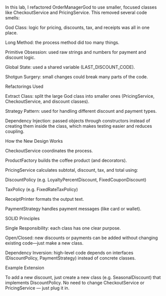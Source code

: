 In this lab, I refactored OrderManagerGod to use smaller, focused classes like CheckoutService and PricingService.
This removed several code smells:

God Class: logic for pricing, discounts, tax, and receipts was all in one place.

Long Method: the process method did too many things.

Primitive Obsession: used raw strings and numbers for payment and discount logic.

Global State: used a shared variable (LAST_DISCOUNT_CODE).

Shotgun Surgery: small changes could break many parts of the code.

Refactorings Used

Extract Class: split the large God class into smaller ones (PricingService, CheckoutService, and discount classes).

Strategy Pattern: used for handling different discount and payment types.

Dependency Injection: passed objects through constructors instead of creating them inside the class, which makes testing easier and reduces coupling.

How the New Design Works

CheckoutService coordinates the process.

ProductFactory builds the coffee product (and decorators).

PricingService calculates subtotal, discount, tax, and total using:

DiscountPolicy (e.g. LoyaltyPercentDiscount, FixedCouponDiscount)

TaxPolicy (e.g. FixedRateTaxPolicy)

ReceiptPrinter formats the output text.

PaymentStrategy handles payment messages (like card or wallet).

SOLID Principles

Single Responsibility: each class has one clear purpose.

Open/Closed: new discounts or payments can be added without changing existing code—just make a new class.

Dependency Inversion: high-level code depends on interfaces (DiscountPolicy, PaymentStrategy) instead of concrete classes.

Example Extension

To add a new discount, just create a new class (e.g. SeasonalDiscount) that implements DiscountPolicy.
No need to change CheckoutService or PricingService — just plug it in.
